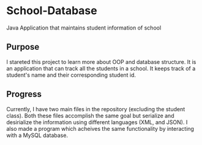 # School-Database
Java Application that maintains student information of school


## Purpose
I stareted this project to learn more about OOP and database structure. It is an application that can track all the students in a school. It keeps track of a student's name and their corresponding student id.

## Progress
Currently, I have two main files in the repository (excluding the student class). Both these files accomplish the same goal but serialize and desirialize the information using different languages (XML, and JSON). I also made a program which acheives the same functionality by interacting with a MySQL database.

